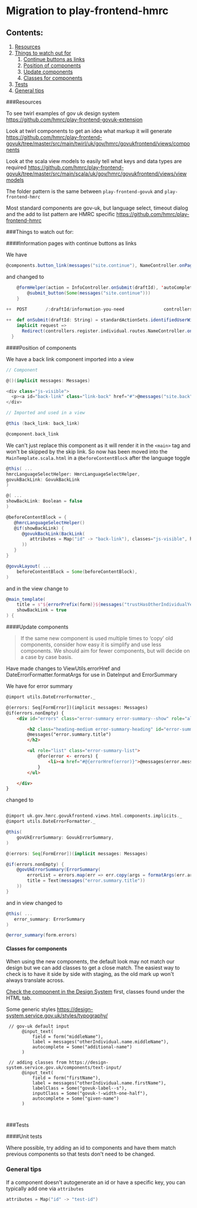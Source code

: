 # Migration to play-frontend-hmrc

## Contents:
1. [Resources](#resources)
1. [Things to watch out for](#things-to-watch-out-for)
   1. [Continue buttons as links](#information-pages-with-continue-buttons-as-links)
   1. [Position of components](#position-of-components)
   1. [Update components](#update-components)
   1. [Classes for components](#classes-for-components)
1. [Tests](#tests)
1. [General tips](#general-tips)

###Resources

To see twirl examples of gov uk design system
https://github.com/hmrc/play-frontend-govuk-extension

Look at twirl components to get an idea what markup it will generate
https://github.com/hmrc/play-frontend-govuk/tree/master/src/main/twirl/uk/gov/hmrc/govukfrontend/views/components

Look at the scala view models to easily tell what keys and data types are required
https://github.com/hmrc/play-frontend-govuk/tree/master/src/main/scala/uk/gov/hmrc/govukfrontend/views/viewmodels

The folder pattern is the same between `play-frontend-govuk` and `play-frontend-hmrc`

Most standard components are gov-uk, but language select, timeout dialog and the add to list pattern are HMRC specific
https://github.com/hmrc/play-frontend-hmrc

###Things to watch out for:

####Information pages with continue buttons as links

We have
```scala
@components.button_link(messages("site.continue"), NameController.onPageLoad(0, draftId).url)
```
and changed to
```scala
    @formHelper(action = InfoController.onSubmit(draftId), 'autoComplete -> "off") {
        @submit_button(Some(messages("site.continue")))
    }
    
++  POST       /:draftId/information-you-need               controllers.register.InfoController.onSubmit(draftId: String)

++  def onSubmit(draftId: String) = standardActionSets.identifiedUserWithData(draftId) {
    implicit request =>
      Redirect(controllers.register.individual.routes.NameController.onPageLoad(0, draftId))
  }
```

####Position of components

We have a back link component imported into a view
```scala
// Component

@()(implicit messages: Messages)

<div class="js-visible">
  <p><a id="back-link" class="link-back" href="#">@messages("site.back")</a></p>
</div>

// Imported and used in a view

@this (back_link: back_link)

@component.back_link
```
We can't just replace this component as it will render it in the `<main>` tag and won't be skipped by the skip link.
So now has been moved into the `MainTemplate.scala.html` in a `@beforeContentBlock` after the language toggle
```scala
@this( ...
hmrcLanguageSelectHelper: HmrcLanguageSelectHelper,
govukBackLink: GovukBackLink
)

@( ...
showBackLink: Boolean = false
)

@beforeContentBlock = {
   @hmrcLanguageSelectHelper()
   @if(showBackLink) {
      @govukBackLink(BackLink(
         attributes = Map("id" -> "back-link"), classes="js-visible", href="javascript:history.back()", content = HtmlContent(messages("site.back"))
      ))
   }
}

@govukLayout( ...
    beforeContentBlock = Some(beforeContentBlock),
)

```
and in the view change to
```scala
@main_template(
    title = s"${errorPrefix(form)}${messages("trustHasOtherIndividualYesNo.title")}",
    showBackLink = true
) {

```

####Update components

> If the same new component is used multiple times to ‘copy’ old components, consider how easy it is simplify and use less components. We should aim for fewer components, but will decide on a case by case basis.

Have made changes to ViewUtils.errorHref and DateErrorFormatter.formatArgs for use in DateInput and ErrorSummary

We have for error summary

```html
@import utils.DateErrorFormatter._

@(errors: Seq[FormError])(implicit messages: Messages)
@if(errors.nonEmpty) {
    <div id="errors" class="error-summary error-summary--show" role="alert" tabindex="-1">

        <h2 class="heading-medium error-summary-heading" id="error-summary-heading">
        @messages("error.summary.title")
        </h2>

        <ul role="list" class="error-summary-list">
            @for(error <- errors) {
                <li><a href="#@{errorHref(error)}">@messages(error.message, formatArgs(error.args):_*)</a></li>
            }
        </ul>

    </div>
}

```

changed to

```scala

@import uk.gov.hmrc.govukfrontend.views.html.components.implicits._
@import utils.DateErrorFormatter._

@this(
    govUkErrorSummary: GovukErrorSummary,
)

@(errors: Seq[FormError])(implicit messages: Messages)

@if(errors.nonEmpty) {
    @govUkErrorSummary(ErrorSummary(
        errorList = errors.map(err => err.copy(args = formatArgs(err.args))).asTextErrorLinks,
        title = Text(messages("error.summary.title"))
    ))
}
```

and in view changed to

```scala
@this( ...
   error_summary: ErrorSummary
)

@error_summary(form.errors)
```

#### Classes for components

When using the new components, the default look may not match our design but we can add classes to get a close match. The easiest way to check is to have it side by side with staging, as the old mark up won't always translate across.

[Check the component in the Design System](https://design-system.service.gov.uk/components/) first, classes found under the HTML tab.

Some generic styles
https://design-system.service.gov.uk/styles/typography/

```
 // gov-uk default input
      @input_text(
          field = form("middleName"),
          label = messages("otherIndividual.name.middleName"),
          autocomplete = Some("additional-name")
      )
    
 // adding classes from https://design-system.service.gov.uk/components/text-input/
      @input_text(
          field = form("firstName"),
          label = messages("otherIndividual.name.firstName"),
          labelClass = Some("govuk-label--s"),
          inputClass = Some("govuk-!-width-one-half"),
          autocomplete = Some("given-name")
      )

     
 ```

###Tests

####Unit tests

Where possible, try adding an id to components and have them match previous components so that tests don't need to be changed.

### General tips

If a component doesn't autogenerate an id or have a specific key, you can typically add one via `attributes`
```scala
attributes = Map("id" -> "test-id")
```